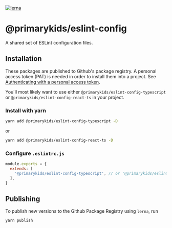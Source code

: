 [![lerna](https://img.shields.io/badge/maintained%20with-lerna-cc00ff.svg)](https://lerna.js.org/)

# @primarykids/eslint-config

A shared set of ESLint configuration files.

## Installation

These packages are published to Github's package registry. A personal access token (PAT) is needed in order to install them into a project.
See [Authenticating with a personal access token](https://docs.github.com/en/packages/working-with-a-github-packages-registry/working-with-the-npm-registry#authenticating-with-a-personal-access-token).

You'll most likely want to use either `@primarykids/eslint-config-typescript` or `@primarykids/eslint-config-react-ts` in your project.

### Install with yarn

```bash
yarn add @primarykids/eslint-config-typescript -D
```

or

```bash
yarn add @primarykids/eslint-config-react-ts -D
```

### Configure `.eslintrc.js`

```js
module.exports = {
  extends: [
    '@primarykids/eslint-config-typescript', // or '@primarykids/eslint-config-react-ts'
  ],
}
```

## Publishing

To publish new versions to the Github Package Registry using `lerna`, run

```bash
yarn publish
```
